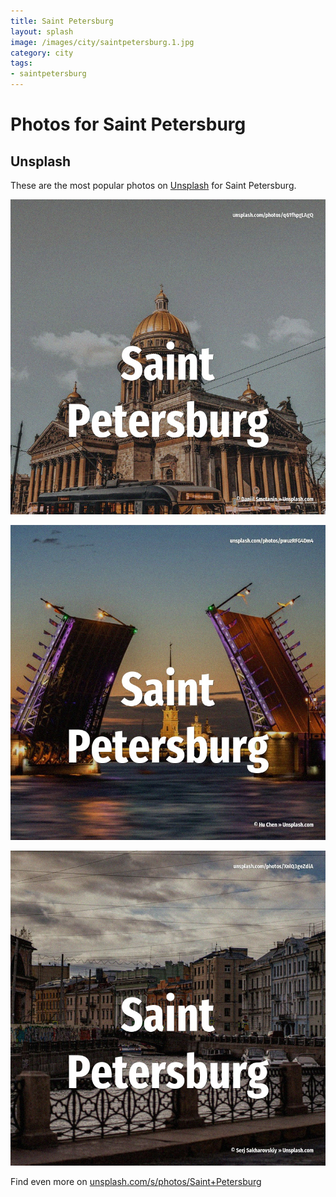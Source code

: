 ```yaml
---
title: Saint Petersburg
layout: splash
image: /images/city/saintpetersburg.1.jpg
category: city
tags:
- saintpetersburg
---
```

# Photos for Saint Petersburg

## Unsplash

These are the most popular photos on [Unsplash](https://unsplash.com) for Saint Petersburg.

![Saint Petersburg](/images/city/saintpetersburg.1.jpg)

![Saint Petersburg](/images/city/saintpetersburg.2.jpg)

![Saint Petersburg](/images/city/saintpetersburg.3.jpg)

Find even more on [unsplash.com/s/photos/Saint+Petersburg](https://unsplash.com/s/photos/Saint+Petersburg)